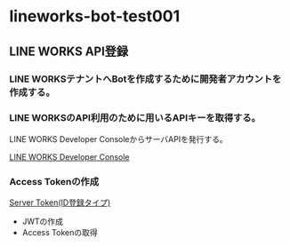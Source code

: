 # lineworks-bot-test001

## LINE WORKS API登録

### LINE WORKSテナントへBotを作成するために開発者アカウントを作成する。

### LINE WORKSのAPI利用のために用いるAPIキーを取得する。

LINE WORKS Developer ConsoleからサーバAPIを発行する。

[LINE WORKS Developer Console](https://developers.worksmobile.com/)

### Access Tokenの作成
[Server Token(ID登録タイプ)](https://developers.worksmobile.com/jp/document/1002002?lang=ja)
- JWTの作成
- Access Tokenの取得